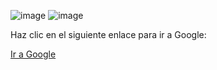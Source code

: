 ![image](https://github.com/user-attachments/assets/0f731300-a4af-4619-80f9-58fcad03791d)
![image](https://github.com/user-attachments/assets/a67c3072-ef97-4e4c-b150-574c7af0d42d)

<!DOCTYPE html>
<html>
  <body>
    <p>Haz clic en el siguiente enlace para ir a Google:</p>
    <a href="https://www.google.com">Ir a Google</a>
  </body>
</html>

